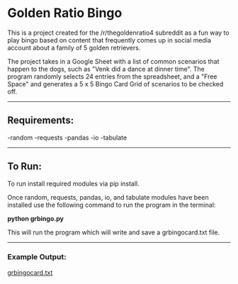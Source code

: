 # Golden Ratio Bingo

This is a project created for the /r/thegoldenratio4 subreddit as a fun way to play bingo based on content that frequently comes up in social media account about a family of 5 golden retrievers.

The project takes in a Google Sheet with a list of common scenarios that happen to the dogs, such as "Venk did a dance at dinner time". The program randomly selects 24 entries from the spreadsheet, and a "Free Space" and generates a 5 x 5 Bingo Card Grid of scenarios to be checked off.

********************************

## Requirements:
-random
-requests
-pandas
-io
-tabulate

*******************************

## To Run:

To run install required modules via pip install. 

Once random, requests, pandas, io, and tabulate modules have been installed use the following command to run the program in the terminal:

**python grbingo.py**

This will run the program which will write and save a grbingocard.txt file.

*********
### Example Output:


[grbingocard.txt](https://github.com/ahhlee/projects/files/10543569/grbingocard.txt)
